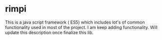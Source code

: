# rimpi
This is a java script framework ( ES5) which includes lot's of common functionality used in most of the project. 
I am keep adding functionality. Will update this description once finalize this lib.
